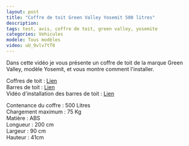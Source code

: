 ```yaml
---
layout: post
title: "Coffre de toit Green Valley Yosemit 500 litres"
description: 
tags: test, avis, coffre de toit, green valley, yosemite
categories: Vehicules
modele: Tous modèles
video: uU_9vlv7tT0
---
```


Dans cette vidéo je vous présente un coffre de toit de la marque Green Valley, modèle Yosemit, et vous montre comment l'installer.

Coffres de toit : [Lien](http://tracking.veoxa.com/click/banner?id=1867&jid=450070&url=https://www.piecesetpneus.com/F-11718-coffres-de-toit/P-19564066-coffre-de-toit-green-valley-yosemit-500-litres-carbone-158455)  
Barres de toit : [Lien](http://tracking.veoxa.com/click/banner?id=1867&jid=450070&url=https://www.piecesetpneus.com/Acheter/156815)  
Vidéo d'installation des barres de toit : [Lien](https://www.youtube.com/watch?v=X5ZsJkIOz9I&t=56s)  

Contenance du coffre : 500 Litres  
Chargement maximum : 75 Kg  
Matière : ABS  
Longueur : 200 cm  
Largeur : 90 cm  
Hauteur : 41cm  
